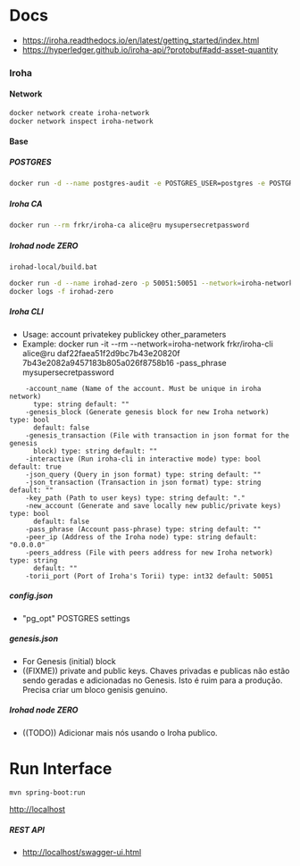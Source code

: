 # Docs
- https://iroha.readthedocs.io/en/latest/getting_started/index.html
- https://hyperledger.github.io/iroha-api/?protobuf#add-asset-quantity

### Iroha
#### Network
```bash
docker network create iroha-network
docker network inspect iroha-network
```

#### Base
##### POSTGRES
```bash
docker run -d --name postgres-audit -e POSTGRES_USER=postgres -e POSTGRES_PASSWORD=mysecretpassword -p 5432:5432 --network=iroha-network postgres:9.5
```

##### Iroha CA
```bash
docker run --rm frkr/iroha-ca alice@ru mysupersecretpassword
```

##### Irohad node ZERO
```bash
irohad-local/build.bat

docker run -d --name irohad-zero -p 50051:50051 --network=iroha-network irohad:local
docker logs -f irohad-zero
```

##### Iroha CLI
- Usage: account privatekey publickey other_parameters
- Example: docker run -it --rm --network=iroha-network frkr/iroha-cli alice@ru daf22faea51f2d9bc7b43e20820f 7b43e2082a9457183b805a026f8758b16 -pass_phrase mysupersecretpassword
```
    -account_name (Name of the account. Must be unique in iroha network)
      type: string default: ""
    -genesis_block (Generate genesis block for new Iroha network) type: bool
      default: false
    -genesis_transaction (File with transaction in json format for the genesis
      block) type: string default: ""
    -interactive (Run iroha-cli in interactive mode) type: bool default: true
    -json_query (Query in json format) type: string default: ""
    -json_transaction (Transaction in json format) type: string default: ""
    -key_path (Path to user keys) type: string default: "."
    -new_account (Generate and save locally new public/private keys) type: bool
      default: false
    -pass_phrase (Account pass-phrase) type: string default: ""
    -peer_ip (Address of the Iroha node) type: string default: "0.0.0.0"
    -peers_address (File with peers address for new Iroha network) type: string
      default: ""
    -torii_port (Port of Iroha's Torii) type: int32 default: 50051
```

##### config.json
- "pg_opt" POSTGRES settings

##### genesis.json
- For Genesis (initial) block
- ((FIXME)) private and public keys. Chaves privadas e publicas não estão sendo geradas e adicionadas no Genesis. Isto é ruim para a produção. Precisa criar um bloco genisis genuino.  

##### Irohad node ZERO
- ((TODO)) Adicionar mais nós usando o Iroha publico.

# Run Interface
```bash
mvn spring-boot:run
```
[http://localhost](http://localhost)

##### REST API
- [http://localhost/swagger-ui.html](http://localhost/swagger-ui.html)
